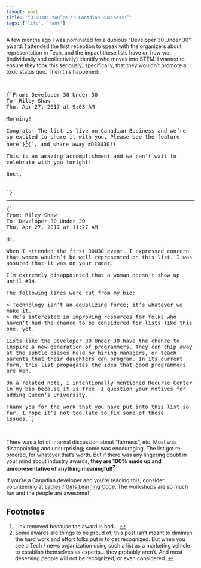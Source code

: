 ```yaml
---
layout: post
title: '“D30U30: You’re in Canadian Business!”'
tags: ['life', 'rant']
---
```


A few months ago I was nominated for a dubious “Developer 30 Under 30” award. I attended the first reception to speak with the organizers about representation in Tech, and the impact these lists have on how we (individually and collectively) identify who moves into STEM. I wanted to ensure they took this seriously; specifically, that they wouldn’t promote a toxic status quo. Then this happened:

<br/>

<pre style="white-space: pre-wrap">
{`From: Developer 30 Under 30 <email redacted>
To: Riley Shaw <email redacted>
Thu, Apr 27, 2017 at 9:03 AM

Morning!

Congrats! The list is live on Canadian Business and we’re so excited to share it with you. Please see the feature here`}<a id="fnref:1" href="#fn:1"><sup>1</sup></a>{`, and share away #D30U30!!

This is an amazing accomplishment and we can’t wait to celebrate with you tonight!

Best,
<redacted>

`}</pre>

---

<pre style="white-space: pre-wrap">{`
From: Riley Shaw <email redacted>
To: Developer 30 Under 30 <email redacted>
Thu, Apr 27, 2017 at 11:27 AM

Hi,

When I attended the first 30U30 event, I expressed concern that women wouldn’t be well represented on this list. I was assured that it was on your radar.

I’m extremely disappointed that a woman doesn’t show up until #14.

The following lines were cut from my bio:

> Technology isn’t an equalizing force; it’s whatever we make it.
> He’s interested in improving resources for folks who haven’t had the chance to be considered for lists like this one, yet.

Lists like the Developer 30 Under 30 have the chance to inspire a new generation of programmers. They can chip away at the subtle biases held by hiring managers, or teach parents that their daughters can program. In its current form, this list propagates the idea that good programmers are men.

On a related note, ​I intentionally mentioned Recurse Center in my bio because it is free. I question your motives for adding Queen’s University.

Thank you for the work that you have put into this list so far. I hope it’s not too late to fix some of these issues.`}</pre>

<br />

There was a lot of internal discussion about “fairness”, etc. Most was disappointing and unsurprising; some was encouraging. The list got re-ordered, for whatever that’s worth. But if there was any lingering doubt in your mind about industry awards, **they are 100% made up and unrepresentative of anything meaningful!<a id="fnref:2" href="#fn:2"><sup>2</sup></a>**

If you’re a Canadian developer and you’re reading this, consider volunteering at [Ladies](https://www.canadalearningcode.ca/program/ladies-learning-code/) / [Girls Learning Code](https://www.canadalearningcode.ca/program/girls-learning-code/). The workshops are so much fun and the people are awesome!

## Footnotes

1. <div id="fn:1"></div>Link removed because the award is bad… <a href="#fnref:1" class="reversefootnote">↩</a>
2. <div id="fn:2"></div>Some awards are things to be proud of; this post isn’t meant to diminish the hard work and effort folks put in to get recognized. But when you see a Tech / news organization using such a list as a marketing vehicle to establish themselves as experts… they probably aren’t. And most deserving people will not be recognized, or even considered. <a href="#fnref:2" class="reversefootnote">↩</a>
